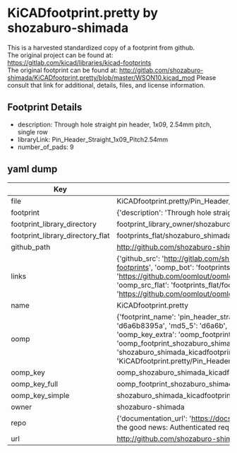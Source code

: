 # KiCADfootprint.pretty by shozaburo-shimada  
This is a harvested standardized copy of a footprint from github.  
The original project can be found at:  
https://gitlab.com/kicad/libraries/kicad-footprints  
The original footprint can be found at:
http://gitlab.com/shozaburo-shimada/KiCADfootprint.pretty/blob/master/WSON10.kicad_mod
Please consult that link for additional, details, files, and license information.  
## Footprint Details
* description: Through hole straight pin header, 1x09, 2.54mm pitch, single row  
* libraryLink: Pin_Header_Straight_1x09_Pitch2.54mm  
* number_of_pads: 9  
## yaml dump  
| Key | Value |  
| --- | --- |  
| file | KiCADfootprint.pretty/Pin_Header_Straight_1x09_Pitch2.54mm.kicad_mod |  
| footprint | {'description': 'Through hole straight pin header, 1x09, 2.54mm pitch, single row', 'libraryLink': 'Pin_Header_Straight_1x09_Pitch2.54mm', 'number_of_pads': 9} |  
| footprint_library_directory | footprint_library_owner/shozaburo-shimada_KiCADfootprint.pretty |  
| footprint_library_directory_flat | footprints_flat/shozaburo_shimada_kicadfootprint_pin_header_straight_1x09_pitch2_54mm/working |  
| github_path | http://github.com/shozaburo-shimada/KiCADfootprint.pretty/blob/master/Pin_Header_Straight_1x09_Pitch2.54mm.kicad_mod |  
| links | {'github_src': 'http://gitlab.com/shozaburo-shimada/KiCADfootprint.pretty/blob/master/WSON10.kicad_mod', 'github_src_repo': 'https://gitlab.com/kicad/libraries/kicad-footprints', 'oomp_bot': 'footprints/shozaburo_shimada_kicadfootprint_pin_header_straight_1x09_pitch2_54mm/working', 'oomp_bot_github': 'https://github.com/oomlout/oomlout_oomp_footprint_bot/tree/main/footprints/shozaburo_shimada_kicadfootprint_pin_header_straight_1x09_pitch2_54mm/working', 'oomp_src_flat': 'footprints_flat/footprints_flat/shozaburo_shimada_kicadfootprint_pin_header_straight_1x09_pitch2_54mm/working', 'oomp_src_flat_github': 'https://github.com/oomlout/oomlout_oomp_footprint_src/tree/main/footprints_flat/shozaburo_shimada_kicadfootprint_pin_header_straight_1x09_pitch2_54mm/working'} |  
| name | KiCADfootprint.pretty |  
| oomp | {'footprint_name': 'pin_header_straight_1x09_pitch2_54mm', 'library_name': 'kicadfootprint', 'md5': 'd6a6b8395a95925568464670e1f973ed', 'md5_10': 'd6a6b8395a', 'md5_5': 'd6a6b', 'md5_6': 'd6a6b8', 'oomp_key': 'oomp_shozaburo_shimada_kicadfootprint_pin_header_straight_1x09_pitch2_54mm', 'oomp_key_extra': 'oomp_footprint_shozaburo_shimada_kicadfootprint_pin_header_straight_1x09_pitch2_54mm', 'oomp_key_full': 'oomp_footprint_shozaburo_shimada_kicadfootprint_pin_header_straight_1x09_pitch2_54mm_d6a6b8', 'oomp_key_simple': 'shozaburo_shimada_kicadfootprint_pin_header_straight_1x09_pitch2_54mm', 'original_filename': 'KiCADfootprint.pretty/Pin_Header_Straight_1x09_Pitch2.54mm.kicad_mod', 'owner_name': 'shozaburo_shimada'} |  
| oomp_key | oomp_shozaburo_shimada_kicadfootprint_pin_header_straight_1x09_pitch2_54mm |  
| oomp_key_full | oomp_footprint_shozaburo_shimada_kicadfootprint_pin_header_straight_1x09_pitch2_54mm |  
| oomp_key_simple | shozaburo_shimada_kicadfootprint_pin_header_straight_1x09_pitch2_54mm |  
| owner | shozaburo-shimada |  
| repo | {'documentation_url': 'https://docs.github.com/rest/overview/resources-in-the-rest-api#rate-limiting', 'message': "API rate limit exceeded for 84.66.173.59. (But here's the good news: Authenticated requests get a higher rate limit. Check out the documentation for more details.)"} |  
| url | http://github.com/shozaburo-shimada/KiCADfootprint.pretty |  

